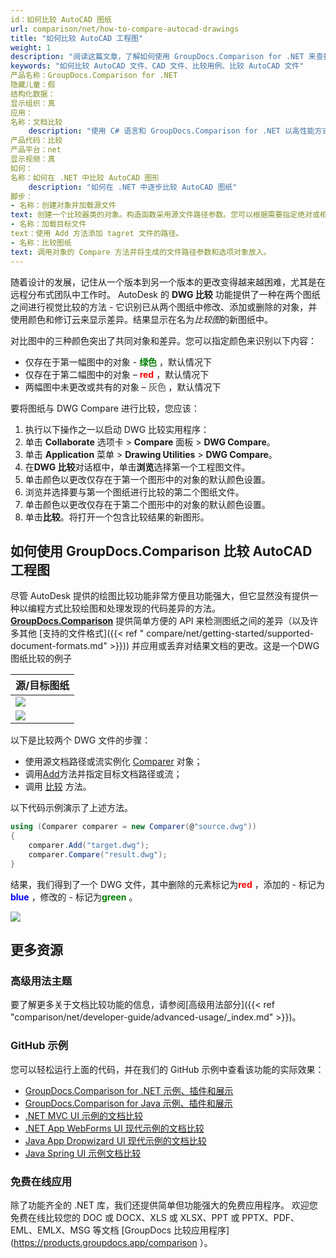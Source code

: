 ```yaml
---
id：如何比较 AutoCAD 图纸
url: comparison/net/how-to-compare-autocad-drawings
title: "如何比较 AutoCAD 工程图"
weight: 1
description: "阅读这篇文章，了解如何使用 GroupDocs.Comparison for .NET 来查找 AutoCAD 文件和其他图形之间的差异。此外，在本文中，您可以找到在生产中使用此产品的选项"
keywords: "如何比较 AutoCAD 文件、CAD 文件、比较用例、比较 AutoCAD 文件"
产品名称：GroupDocs.Comparison for .NET
隐藏儿童：假
结构化数据：
显示组织：真
应用：
名称：文档比较
    description: "使用 C# 语言和 GroupDocs.Comparison for .NET 以高性能方式本地比较文档"
产品代码：比较
产品平台：net
显示视频：真
如何：
名称：如何在 .NET 中比较 AutoCAD 图形
    description: "如何在 .NET 中逐步比较 AutoCAD 图纸"
脚步：
- 名称：创建对象并加载源文件
text: 创建一个比较器类的对象。构造函数采用源文件路径参数。您可以根据需要指定绝对或相对文件路径。
- 名称：加载目标文件
text：使用 Add 方法添加 tagret 文件的路径。
- 名称：比较图纸
text: 调用对象的 Compare 方法并将生成的文件路径参数和选项对象放入。
---
```

随着设计的发展，记住从一个版本到另一个版本的更改变得越来越困难，尤其是在远程分布式团队中工作时。 AutoDesk 的 **DWG 比较** 功能提供了一种在两个图纸之间进行视觉比较的方法 - 它识别已从两个图纸中修改、添加或删除的对象，并使用颜色和修订云来显示差异。结果显示在名为*比较图*的新图纸中。

对比图中的三种颜色突出了共同对象和差异。您可以指定颜色来识别以下内容：

* 仅存在于第一幅图中的对象 - <font color="green">**绿色**</font> ，默认情况下
* 仅存在于第二幅图中的对象 – <font color="red">**red**</font> ，默认情况下
* 两幅图中未更改或共有的对象 – <font color="gray">**灰色**</font> ，默认情况下

要将图纸与 DWG Compare 进行比较，您应该：

1. 执行以下操作之一以启动 DWG 比较实用程序：
1. 单击 **Collaborate** 选项卡 > **Compare** 面板 > **DWG Compare**。
2. 单击 **Application** 菜单 > **Drawing Utilities** > **DWG Compare**。
2. 在**DWG 比较**对话框中，单击**浏览**选择第一个工程图文件。
3. 单击颜色以更改仅存在于第一个图形中的对象的默认颜色设置。
4. 浏览并选择要与第一个图纸进行比较的第二个图纸文件。
5. 单击颜色以更改仅存在于第二个图形中的对象的默认颜色设置。
6. 单击**比较**。将打开一个包含比较结果的新图形。

## 如何使用 GroupDocs.Comparison 比较 AutoCAD 工程图

尽管 AutoDesk 提供的绘图比较功能非常方便且功能强大，但它显然没有提供一种以编程方式比较绘图和处理发现的代码差异的方法。 **[GroupDocs.Comparison](https://products.groupdocs.com/comparison/net)** 提供简单方便的 API 来检测图纸之间的差异（以及许多其他 [支持的文件格式]({{< ref " compare/net/getting-started/supported-document-formats.md" >}})) 并应用或丢弃对结果文档的更改。这是一个DWG图纸比较的例子

|源/目标图纸 |
| --- |
|![](/comparison/net/images/how-to-compare-autocad-drawings.png) |
|![](/comparison/net/images/how-to-compare-autocad-drawings_1.png)|

以下是比较两个 DWG 文件的步骤：

* 使用源文档路径或流实例化 [Comparer](https://apireference.groupdocs.com/net/comparison/groupdocs.comparison/comparer) 对象；
* 调用[Add](https://apireference.groupdocs.com/net/comparison/groupdocs.comparison/comparer/methods/add/index)方法并指定目标文档路径或流；
* 调用 [比较](https://apireference.groupdocs.com/net/comparison/groupdocs.comparison/comparer/methods/compare/index) 方法。

以下代码示例演示了上述方法。

```csharp
using (Comparer comparer = new Comparer(@"source.dwg"))
{
    comparer.Add("target.dwg");
    comparer.Compare("result.dwg");
}
```

结果，我们得到了一个 DWG 文件，其中删除的元素标记为<font color="red">**red**</font> ，添加的 - 标记为<font color="blue">**blue**</font> ，修改的 - 标记为<font color="green">**green**</font> 。

![](/comparison/net/images/how-to-compare-autocad-drawings_2.png)

## 更多资源
### 高级用法主题
要了解更多关于文档比较功能的信息，请参阅[高级用法部分]({{< ref "comparison/net/developer-guide/advanced-usage/_index.md" >}})。

### GitHub 示例
您可以轻松运行上面的代码，并在我们的 GitHub 示例中查看该功能的实际效果：
* [GroupDocs.Comparison for .NET 示例、插件和展示](https://github.com/groupdocs-comparison/GroupDocs.Comparison-for-.NET)
* [GroupDocs.Comparison for Java 示例、插件和展示](https://github.com/groupdocs-comparison/GroupDocs.Comparison-for-Java)
* [.NET MVC UI 示例的文档比较](https://github.com/groupdocs-comparison/GroupDocs.Comparison-for-.NET-MVC)
* [.NET App WebForms UI 现代示例的文档比较](https://github.com/groupdocs-comparison/GroupDocs.Comparison-for-.NET-WebForms)
* [Java App Dropwizard UI 现代示例的文档比较](https://github.com/groupdocs-comparison/GroupDocs.Comparison-for-Java-Dropwizard)
* [Java Spring UI 示例文档比较](https://github.com/groupdocs-comparison/GroupDocs.Comparison-for-Java-Spring)
    

### 免费在线应用
除了功能齐全的 .NET 库，我们还提供简单但功能强大的免费应用程序。
欢迎您免费在线比较您的 DOC 或 DOCX、XLS 或 XLSX、PPT 或 PPTX、PDF、EML、EMLX、MSG 等文档 [GroupDocs 比较应用程序](https://products.groupdocs.app/comparison ）。

